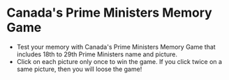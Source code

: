 # Canada's Prime Ministers Memory Game

- Test your memory with Canada's Prime Ministers Memory Game that includes 18th to 29th Prime Ministers name and picture.
- Click on each picture only once to win the game. If you click twice on a same picture, then you will loose the game!


